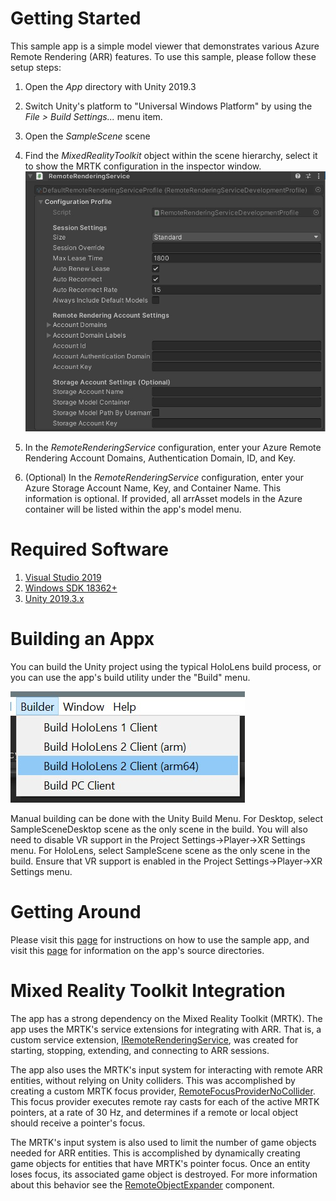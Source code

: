 # Getting Started
This sample app is a simple model viewer that demonstrates various Azure Remote Rendering (ARR) features. To use this sample, please follow these setup steps:

1.  Open the *App* directory with Unity 2019.3
2.  Switch Unity's platform to "Universal Windows Platform" by using the *File > Build Settings...* menu item.
3.  Open the *SampleScene* scene
4.  Find the *MixedRealityToolkit* object within the scene hierarchy, select it to show the MRTK configuration in the inspector window.\
![Editor Image](.documents/.images/editor-arr-service-config.jpg)

5.  In the *RemoteRenderingService* configuration, enter your Azure Remote Rendering Account Domains, Authentication Domain, ID, and Key. 
6.  (Optional) In the *RemoteRenderingService* configuration, enter your Azure Storage Account Name, Key, and Container Name. This information is optional. If provided, all arrAsset models in the Azure container will be listed within the app's model menu.

# Required Software
1. [Visual Studio 2019](https://developer.microsoft.com/en-us/)
2. [Windows SDK 18362+](https://developer.microsoft.com/en-us/windows/downloads/windows-10-sdk)
3. [Unity 2019.3.x](https://unity3d.com/get-unity/download/archive)

# Building an Appx
You can build the Unity project using the typical HoloLens build process, or you can use the app's build utility under the "Build" menu.

![Build Menu Image](.documents/.images/building.jpg)

Manual building can be done with the Unity Build Menu. For Desktop, select SampleSceneDesktop scene as the only scene in the build. You will also need to disable VR support in the Project Settings->Player->XR Settings menu. For HoloLens, select SampleScene scene as the only scene in the build. Ensure that VR support is enabled in the Project Settings->Player->XR Settings menu.

# Getting Around
Please visit this [page](.documents/app-usage.md) for instructions on how to use the sample app, and visit this [page](.documents/app-directories.md) for information on the app's source directories.

# Mixed Reality Toolkit Integration
The app has a strong dependency on the Mixed Reality Toolkit (MRTK). The app uses the MRTK's service extensions for integrating with ARR. That is, a custom service extension, [IRemoteRenderingService](./App/Assets/App/Services/Interfaces/IRemoteRenderingService.cs), was created for starting, stopping, extending, and connecting to ARR sessions.

The app also uses the MRTK's input system for interacting with remote ARR entities, without relying on Unity colliders. This was accomplished by creating a custom MRTK focus provider, [RemoteFocusProviderNoCollider](./App/Assets/App/Focus/RemoteFocusProviderNoColliders.cs). This focus provider executes remote ray casts for each of the active MRTK pointers, at a rate of 30 Hz, and determines if a remote or local object should receive a pointer's focus.

The MRTK's input system is also used to limit the number of game objects needed for ARR entities. This is accomplished by dynamically creating game objects for entities that have MRTK's pointer focus. Once an entity loses focus, its associated game object is destroyed. For more information about this behavior see the [RemoteObjectExpander](./App/Assets/App/RemoteObject/RemoteObjectExpander.cs) component. 
